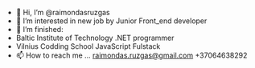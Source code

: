 - 👋 Hi, I’m @raimondasruzgas
- 👀 I’m interested in new job by Junior Front_end developer
- 🌱 I’m finished:
- Baltic Institute of Technology .NET programmer
- Vilnius Codding School JavaScript Fulstack
- 📫 How to reach me ...
raimondas.ruzgas@gmail.com
+37064638292

<!---
raimondasruzgas/raimondasruzgas is a ✨ special ✨ repository because its `README.md` (this file) appears on your GitHub profile.
You can click the Preview link to take a look at your changes.
--->
